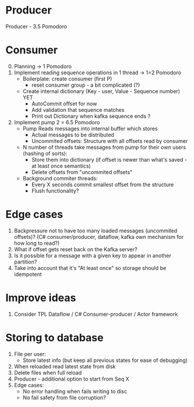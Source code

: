 # Producer
Producer - 3.5 Pomodoro

# Consumer
0. Planning -> 1 Pomodoro
1. Implement reading sequence operations in 1 thread -> 1=2 Pomodoro
    * Boilerplate: create consumer (first P)
        * reset consumer group - a bit complicated (?)
    * Create internal dictionary (Key - user, Value - Sequence number) YET
        * AutoCommit offset for now
        * Add validation that sequence matches
        * Print out Dictionary when kafka sequence ends ?
2. Implement pump 2 = 6.5 Pomodoro
    * Pump Reads messages into internal buffer which stores
        * Actual messages to be distributed
        * Uncommited offsets: Structure with all offsets read by consumer
    * N number of threads take messages from pump for their own users (hashing of sorts):
        * Store them into dictionary (if offset is newer than what's saved - at least once semantics)
        * Delete offsets from "uncommited offsets"
    * Background commiter threads:
        * Every X seconds commit smallest offset from the structure
        * Flush functionality?

# Edge cases
1. Backpressure not to have too many loaded messages (uncommited offsets)? (C# consumer/producer, dataflow, kafka own mechanism for how long to read?)
2. What if offset gets reset back on the Kafka server?
3. Is it possible for a message with a given key to appear in another partition?
4. Take into account that it's "At least once" so storage should be idempotent

# Improve ideas
1. Consider TPL Dataflow / C# Consumer-producer / Actor framework

# Storing to database
1. File per user:
    * Store latest info (but keep all previous states for ease of debugging)
2. When reloaded read latest state from disk
3. Delete files when full reload
4. Producer - additional option to start from Seq X
0. Edge cases:
    * No error handling when fails writing to disc
    * No fail safety from file corruption?